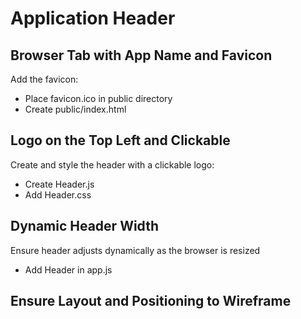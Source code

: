 # Application Header

## Browser Tab with App Name and Favicon

Add the favicon:

* Place favicon.ico in public directory
* Create public/index.html

## Logo on the Top Left and Clickable

Create and style the header with a clickable logo:

* Create Header.js
* Add Header.css

## Dynamic Header Width

Ensure header adjusts dynamically as the browser is resized

* Add Header in app.js

## Ensure Layout and Positioning to Wireframe